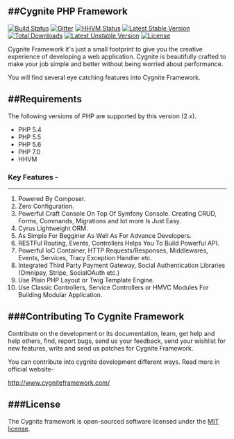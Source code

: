 ##Cygnite PHP Framework
-----------------------------------
[![Build Status](https://travis-ci.org/cygnite/framework.svg)](https://travis-ci.org/cygnite/framework)
[![Gitter](https://badges.gitter.im/Join%20Chat.svg)](https://gitter.im/cygnite/framework?utm_source=badge&utm_medium=badge&utm_campaign=pr-badge&utm_content=badge)
[![HHVM Status](http://hhvm.h4cc.de/badge/cygnite/framework.svg)](http://hhvm.h4cc.de/package/cygnite/framework)
[![Latest Stable Version](https://poser.pugx.org/cygnite/framework/v/stable.svg)](https://packagist.org/packages/cygnite/framework) [![Total Downloads](https://poser.pugx.org/cygnite/framework/downloads.svg)](https://packagist.org/packages/cygnite/framework) [![Latest Unstable Version](https://poser.pugx.org/cygnite/framework/v/unstable.svg)](https://packagist.org/packages/cygnite/framework) [![License](https://poser.pugx.org/cygnite/framework/license.svg)](https://packagist.org/packages/cygnite/framework)


Cygnite Framework it's just a small footprint to give you the creative experience of developing a web application.
Cygnite is beautifully crafted to make your job simple and better without being worried about performance.

You will find several eye catching features into Cygnite Framework.

##Requirements
-----------------------

The following versions of PHP are supported by this version (2.x).

- PHP 5.4
- PHP 5.5
- PHP 5.6
- PHP 7.0
- HHVM

### Key Features -
-----------------------

1. Powered By Composer.
2. Zero Configuration.
3. Powerful Craft Console On Top Of Symfony Console. Creating CRUD, Forms, Commands, Migrations and lot more Is Just Easy.
4. Cyrus Lightweight ORM.
5. As Simple For Begginer As Well As For Advance Developers.
6. RESTFul Routing, Events, Controllers Helps You To Build Powerful API.
7. Powerful IoC Container, HTTP Requests/Responses, Middlewares, Events, Services, Tracy Exception Handler etc. 
8. Integrated Third Party Payment Gateway, Social Authentication Libraries (Omnipay, Stripe, SocialOAuth etc.)
9. Use Plain PHP Layout or Twig Template Engine.
10. Use Classic Controllers, Service Controllers or HMVC Modules For Building Modular Application.

###Contributing To Cygnite Framework
---------------------------------------------------

Contribute on the development or its documentation, learn, get help and help others, find, report bugs, send us your feedback, send your wishlist for new features, write and send us patches for Cygnite Framework.

You can contribute into cygnite development different ways. Read more in official website-

http://www.cygniteframework.com/


###License
--------------

The Cygnite framework is open-sourced software licensed under the [MIT license](http://opensource.org/licenses/MIT).
